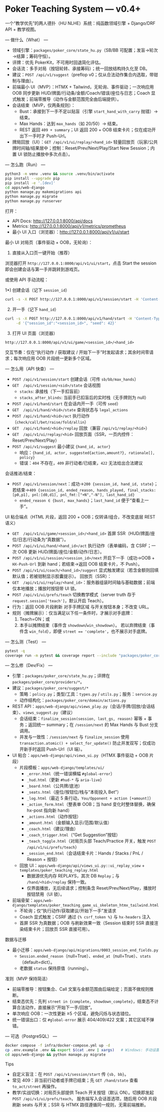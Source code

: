 # Poker Teaching System — v0.4+

一个“教学优先”的两人德扑（HU NLHE）系统：纯函数领域引擎 + Django/DRF API + 教学视图。

— 做什么（What） —

- 领域引擎：`packages/poker_core/state_hu.py`（SB/BB 可配置；发盲→轮次→结算；筹码守恒）。
- 评牌：优先 PokerKit，不可用时回退简化评估。
- 会话流：多手对局（按钮轮转、承接筹码）；统一回放结构持久化至 DB。
- 建议：`POST /api/v1/suggest`（preflop v0；仅从合法动作集合内选取，带钳制与理由）。
- 前端最小 UI（MVP）：HTMX + Tailwind，无轮询、事件驱动；一次响应用 OOB 同步更新 HUD/牌面/行动条/金额/Coach/错误/座位与日志；Coach 显式触发；前端零推导（动作与金额范围完全由后端提供）。
- 会话结束（MVP，仅两条规则）：
  - Bust：承接到下一手不足以贴盲（引擎 `start_hand_with_carry` 抛错）→ 结束。
  - Max Hands：达到 `max_hands`（如 20/50）→ 结束。
  - REST 返回 `409 + summary`；UI 返回 200 + OOB 结束卡片；仅在成功开出下一手时才 Push-Url。
 - 牌局回放（UI）：`GET /api/v1/ui/replay/<hand_id>` 轻量回放页（玩家/公共牌时间轴/结果居中；控制：Reset/Prev/Next/Play/Start New Session；内置 UI 锁防止播放中多次点击）。


— 怎么跑（Run） —

```bash
python3 -m venv .venv && source .venv/bin/activate
pip install --upgrade pip
pip install -e '.[dev]'
cd apps/web-django
python manage.py makemigrations api
python manage.py migrate
python manage.py runserver
```

打开：

- API Docs: http://127.0.0.1:8000/api/docs
- Metrics:   http://127.0.0.1:8000/api/v1/metrics/prometheus
- 最小 UI 入口（浏览器）：http://127.0.0.1:8000/api/v1/ui/start

最小 UI 对局页（事件驱动 + OOB，无轮询）：

1) 直接从入口页一键开始（推荐）

浏览器打开 `http://127.0.0.1:8000/api/v1/ui/start`，点击 Start the session 即会创建会话与第一手并跳转到游戏页。

或使用 API 手动流程：

1*) 创建会话（记下 `session_id`）
```bash
curl -s -X POST http://127.0.0.1:8000/api/v1/session/start -H 'Content-Type: application/json' -d '{}'
```
2) 开一手（记下 `hand_id`）
```bash
curl -s -X POST http://127.0.0.1:8000/api/v1/hand/start -H 'Content-Type: application/json' \
     -d '{"session_id":"<session_id>", "seed": 42}'
```
3) 打开 UI 页面（浏览器）
```
http://127.0.0.1:8000/api/v1/ui/game/<session_id>/<hand_id>
```

交互节奏：仅在“执行动作 / 获取建议 / 开始下一手”时发起请求；其余时间零请求；每次响应用 OOB 片段统一更新多个区域。

— 怎么用（API 快查） —

- `POST /api/v1/session/start` 创建会话（可传 `sb/bb/max_hands`）
- `GET  /api/v1/session/<sid>/state` 会话视图
  - `stacks`: 承接栈（下一手扣盲前）
  - `stacks_after_blinds`: 当前手已扣盲后的实时栈（无手牌则为 null）
- `POST /api/v1/hand/start` 在会话内开一手（可传 `seed`）
- `GET  /api/v1/hand/<hid>/state` 查询状态与 `legal_actions`
- `POST /api/v1/hand/<hid>/act` 执行动作（`check/call/bet/raise/fold/allin`）
- `GET  /api/v1/hand/<hid>/replay` 回放（兼容 `/api/v1/replay/<hid>`）
- `GET  /api/v1/ui/replay/<hid>` 回放页面（SSR，一页内控件：Reset/Prev/Next/Play）
- `POST /api/v1/suggest` 最小建议 `{hand_id, actor}`
  - 响应：`{hand_id, actor, suggested{action,amount?}, rationale[], policy}`
  - 错误：`404` 不存在，`409` 非行动者/已结束，`422` 无法给出合法建议

会话推进/结束：

- `POST /api/v1/session/next`：成功→`200 {session_id, hand_id, state}`；若结束→`409 {session_id, ended_reason, hands_played, final_stacks:[p0,p1], pnl:[d0,d1], pnl_fmt:["+N","-N"], last_hand_id}`
  - `ended_reason ∈ {bust, max_hands}`；`last_hand_id` 便于“查看上一手”。

UI 粘合端点（HTML 片段，返回 200 + OOB；仅转译/组合，不改变底层 REST 语义）

- `GET  /api/v1/ui/game/<session_id>/<hand_id>` 首屏 SSR（HUD/牌面/座位/日志/行动条为“真数据”）。
- `POST /api/v1/ui/hand/<hand_id>/act` 执行动作（表单编码，含 CSRF；一次 OOB 更新 HUD/牌面/座位/金额/动作/日志）。
- `POST /api/v1/ui/session/<session_id>/next` 开启下一手（成功→OOB + `HX-Push-Url` 到新 hand；若结束→返回 OOB 结束卡片，不 Push）。
- `POST /api/v1/ui/coach/<hand_id>/suggest` 显式触发建议（若含金额则回填默认值；若被钳制显示胶囊提示）。
  回放页（SSR）：
 - `GET  /api/v1/ui/replay/<hand_id>`：服务器组装时间轴与基础数据；前端仅本地播放；播放时按钮带 UI 锁。
 - `POST /api/v1/ui/prefs/teach` 切换教学模式（server truth 存于 `request.session['teach']`，默认开启 Teach）。
  - 行为：返回 OOB 片段刷新 对手手牌区域 与开关按钮本身；不改变 URL。
  - 规则（摊牌展示）：仅当满足以下任一条件时，才展示对手底牌：
    1) Teach=ON；或
    2) 本手以摊牌结束（事件含 `showdown`/`win_showdown`）。
    若以弃牌结束（事件含 `win_fold`），即便 `street == 'complete'`，也不展示对手底牌。

— 怎么测（Test） —

```bash
pytest -q
coverage run -m pytest && coverage report --include "packages/poker_core/*"
```

— 怎么修（Dev/Fix） —

- 引擎：`packages/poker_core/state_hu.py`；评牌在 `packages/poker_core/providers/*`。
- 建议：`packages/poker_core/suggest/*`
  - 策略：`policy.py`；类型/工具：`types.py` / `utils.py`；服务：`service.py`
  - 动作结构化：`packages/poker_core/domain/actions.py`
- REST API：`apps/web-django/api/views_play.py`（会话/手牌/回放/会话结束）、`views_suggest.py`（建议）
  - 会话结束：`finalize_session(session, last_gs, reason)` 幂等 + 事务；返回统一 summary；在 `/session/next` 的 Max Hands 与 Bust 分支调用。
  - 并发与一致性：`/session/next` 与 `finalize_session` 使用 `transaction.atomic() + select_for_update()` 防止并发双写；仅成功开新手时返回 Push-Url（UI 端）。
- UI 粘合：`apps/web-django/api/views_ui.py`（HTMX 事件驱动 + OOB 片段）
  - 片段模板：`apps/web-django/templates/ui/`
    - `_error.html`（统一错误横幅 `#global-error`）
    - `_hud.html`（更新 `#hud-*` 与 `aria-live`）
    - `_board.html`（公共牌/底池）
    - `_seats.html`（座位/按钮位/栈与“本街投入 Bet”）
    - `_log.html`（最近 5 条行动，`You/Opponent + action [+amount]`）
    - `_action_form.html`（整表单 OOB；当 hand 变化时整体替换，确保 hx-post 指向新 hand）
    - `_actions.html`（动作按钮）
    - `_amount.html`（金额输入显示/范围/默认值）
    - `_coach.html`（建议/理由）
    - `_coach_trigger.html`（“Get Suggestion”按钮）
    - `_teach_toggle.html`（对局页头部 Teach/Practice 开关，触发 `POST /api/v1/ui/prefs/teach`）
    - `_session_end.html`（会话结束卡片：Hands / Stacks / PnL / Reason + 按钮）
  - 回放 UI：`apps/web-django/api/views_ui.py::ui_replay_view` + `templates/poker_teaching_replay.html`
    - 数据源优先内存 REPLAYS，其次 DB `Replay`；与 `/hand/<hid>/replay` 保持一致。
    - 仅界面播放，无后续请求；控制条含 Reset/Prev/Next/Play，播放时按钮禁用（UI 锁）。
- 前端骨架：`apps/web-django/templates/poker_teaching_game_ui_skeleton_htmx_tailwind.html`
  - 不轮询；仅“执行动作/获取建议/开始下一手”发请求
  - Coach 显式触发；CSRF 通过 `{% csrf_token %}` 与 `hx-headers` 注入
  - 首屏 SSR 为真数据；OOB 与刷新效果一致（Session 结束时 SSR 直接渲染结束卡片；回放页 SSR 直接可用）。

数据与迁移

- 最小迁移：`apps/web-django/api/migrations/0003_session_end_fields.py`
  - `Session.ended_reason`（null=True）、`ended_at`（null=True）、`stats`（default=dict）。
  - 老数据 `status` 保持原值（running）。

准则（MVP 保持简洁）

- 前端零推导：按钮集合、Call 文案与金额范围由后端给定；页面不做规则推断。
- 结束态优先：先判 `street in {complete, showdown_complete}`，结束态不计算合法动作，直接展示“开始下一手/回放”。
- 单次响应 OOB：一次性更新 ≥5 个区域，避免闪烁与状态错位。
- 统一错误出口：仅 `#global-error` 展示 404/409/422 文案；其它区域不弹错。

— 可选（PostgreSQL） —

```bash
docker compose -f infra/docker-compose.yml up -d
cp .env.example .env && export $(cat .env | xargs)   # Windows: 手动设置
cd apps/web-django && python manage.py migrate
```

Tips

- 自定义盲注：在 `POST /api/v1/session/start` 传 `{sb, bb}`。
- 常见 409：非当前行动者或手牌已结束；先 `GET /hand/state` 查看 `to_act/street` 再操作。
- 教学/实战切换：对局页头部提供 Teach 开关按钮（默认 ON）。切换即发起 `POST /api/v1/ui/prefs/teach`，
  服务端写入会话首选项，随后用 OOB 片段刷新 seats 与开关；SSR 与 HTMX 路径遵循同一规则，无需前端推断。
